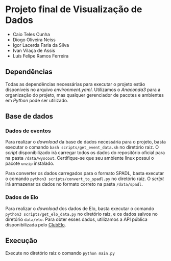# Projeto final de Visualização de Dados

- Caio Teles Cunha
- Diogo Oliveira Neiss
- Igor Lacerda Faria da Silva
- Ivan Vilaça de Assis
- Luís Felipe Ramos Ferreira

## Dependências

Todas as dependências necessárias para executar o projeto estão disponíveis no arquivo _environment.yaml_. Utilizamos o _Anaconda3_ para a organização do projeto, mas qualquer gerenciador de pacotes e ambientes em _Python_ pode ser utilizado.

## Base de dados

### Dados de eventos

Para realizar o _download_ da base de dados necessária para o projeto, basta executar o comando `bash scripts/get_event_data.sh` no diretório raiz. O _script_ disponibilizado irá carregar todos os dados do repositório oficial para na pasta `/data/wyscout`.
Certifique-se que seu ambiente linux possui o pacote `unzip` instalado.

Para converter os dados carregados para o formato SPADL, basta executar o comando `python3 scripts/convert_to_spadl.py` no diretório raiz. O _script_ irá armazenar os dados no formato correto na pasta `/data/spadl`.

### Dados de Elo

Para realizar o _download_ dos dados de Elo, basta executar o comando `python3 scripts/get_elo_data.py` no diretório raiz, e os dados salvos no diretório `data/elo`. Para obter esses dados, utilizamos a API pública disponibilizada pelo [ClubElo](http://clubelo.com/).

## Execução 

Execute no diretório raiz o comando `python main.py`

